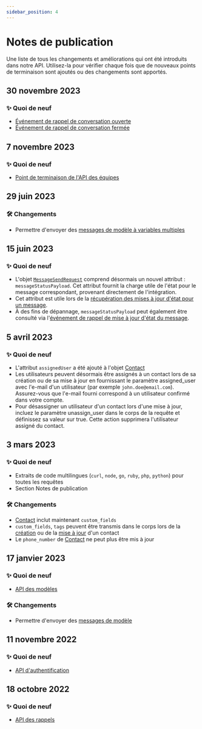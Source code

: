 ```yaml
---
sidebar_position: 4
---
```


# Notes de publication

Une liste de tous les changements et améliorations qui ont été introduits dans notre API. Utilisez-la pour vérifier chaque fois que de nouveaux points de terminaison sont ajoutés ou des changements sont apportés.

## 30 novembre 2023

### ✨ Quoi de neuf

- [Événement de rappel de conversation ouverte](/api/reference/webhooks/conversation_events/conversation_opened)
- [Événement de rappel de conversation fermée](/api/reference/webhooks/conversation_events/conversation_closed)

## 7 novembre 2023

### ✨ Quoi de neuf

- [Point de terminaison de l'API des équipes](/api/reference/teams_api/introduction)

## 29 juin 2023

### 🛠️ Changements

- Permettre d'envoyer des [messages de modèle à variables multiples](/api/reference/messages_api/post_send_messages#send-multi-variables-template-messages)

## 15 juin 2023

### ✨ Quoi de neuf

- L'objet [`MessageSendRequest`](/api/reference/object_types/message_send_request) comprend désormais un nouvel attribut : `messageStatusPayload`. Cet attribut fournit la charge utile de l'état pour le message correspondant, provenant directement de l'intégration.
- Cet attribut est utile lors de la [récupération des mises à jour d'état pour un message](/api/reference/messages_api/get_message_status).
- À des fins de dépannage, `messageStatusPayload` peut également être consulté via l'[événement de rappel de mise à jour d'état du message](/api/reference/webhooks/message_events/message_status_updated).

## 5 avril 2023

### ✨ Quoi de neuf

- L'attribut `assignedUser` a été ajouté à l'objet [Contact](/api/reference/object_types/contact)
- Les utilisateurs peuvent désormais être assignés à un contact lors de sa création ou de sa mise à jour en fournissant le paramètre assigned_user avec l'e-mail d'un utilisateur (par exemple `john.doe@email.com`). Assurez-vous que l'e-mail fourni correspond à un utilisateur confirmé dans votre compte.
- Pour désassigner un utilisateur d'un contact lors d'une mise à jour, incluez le paramètre unassign_user dans le corps de la requête et définissez sa valeur sur true. Cette action supprimera l'utilisateur assigné du contact.

## 3 mars 2023

### ✨ Quoi de neuf

- Extraits de code multilingues (`curl`, `node`, `go`, `ruby`, `php`, `python`) pour toutes les requêtes
- Section Notes de publication

### 🛠️ Changements

- [Contact](/api/reference/object_types/contact) inclut maintenant `custom_fields`
- `custom_fields`, `tags` peuvent être transmis dans le corps lors de la [création](/api/reference/contacts_api/post_contacts) ou de la [mise à jour](/api/reference/contacts_api/post_contacts) d'un contact
- Le `phone_number` de [Contact](/api/reference/object_types/contact) ne peut plus être mis à jour

## 17 janvier 2023

### ✨ Quoi de neuf

- [API des modèles](/api/reference/template_messages_api/introduction)

### 🛠️ Changements

- Permettre d'envoyer des [messages de modèle](/api/reference/messages_api/post_send_messages#send-template-messages)

## 11 novembre 2022

### ✨ Quoi de neuf

- [API d'authentification](/api/reference/auth_api/introduction)

## 18 octobre 2022

### ✨ Quoi de neuf

- [API des rappels](/api/reference/webhooks_api/introduction)